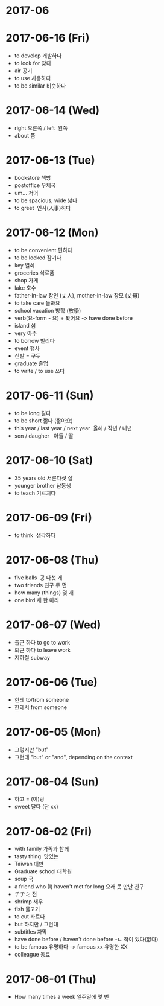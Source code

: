 # 2017-06

# 2017-06-16 (Fri)

- to develop 개발하다
- to look for 찾다
- air 공기
- to use 사용하다
- to be similar 비슷하다


# 2017-06-14 (Wed)

- right 오른쪽  / left  왼쪽
- about 쯤


# 2017-06-13 (Tue)

- bookstore  책방
- postoffice  우체국
- um... 저어
- to be spacious, wide 넓다
- to greet  인사(人事)하다 

# 2017-06-12 (Mon)

- to be convenient 편하다
- to be locked 잠기다
- key 열쇠
- groceries 식료품
- shop 가게
- lake 호수
- father-in-law 장인 (丈人), mother-in-law 장모 (丈母)
- to take care 돌봐요
- school vacation 방학 (放學)
- verb(요-form - 요) + 봤어요 -> have done before
- island 섬
- very 아주
- to borrow 빌리다
- event 행사
- 신발 = 구두
- graduate 졸업 
- to write / to use 쓰다

# 2017-06-11 (Sun)

- to be long  길다 
- to be short 짧다 (짧아요)
- this year / last year / next year  올해 / 작년 / 내년
- son / daugher   아들 / 딸

# 2017-06-10 (Sat)

- 35 years old 서른다섯 살
- younger brother 남동생
- to teach 기르치다

# 2017-06-09 (Fri)

- to think  생각하다

# 2017-06-08 (Thu)

- five balls  공 다섯 개
- two friends 친구 두 면
- how many (things) 몇 개
- one bird 새 한 마리

# 2017-06-07 (Wed)

- 출근 하다  to go to work
- 퇴근 하다  to leave work
- 지하철  subway

# 2017-06-06 (Tue)

- 한테    to/from someone
- 한테서   from someone

# 2017-06-05 (Mon)

- 그렇지만 "but"
- 그런데 "but" or "and", depending on the context


# 2017-06-04 (Sun)

- 하고 = (이)랑
- sweet 달다 (단 xx)

# 2017-06-02 (Fri)

- with family 가족과 함께 
- tasty thing  맛있는 
- Taiwan 대만
- Graduate school 대학원
- soup 국
- a friend who (I) haven't met for long 오래 못 만난 친구
- チヂミ  전
- shrimp 새우
- fish 물고기
- to cut 자르다
- but 하지만 / 그런대
- subtitles 자막
- have done before / haven't done before -ㄴ 적이 있다(없다)
- to be famous 유명하다 -> famous xx 유명한 XX
- colleague 동료

# 2017-06-01 (Thu)

- How many times a week 일주일에 몇 번
